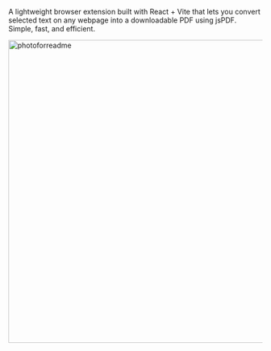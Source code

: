 A lightweight browser extension built with React + Vite that lets you convert selected text on any webpage into a downloadable PDF using jsPDF. Simple, fast, and efficient.

<img width="1280" height="602" alt="photoforreadme" src="https://github.com/user-attachments/assets/36d299ae-f0de-4a42-b5d1-91232e301bec" />


